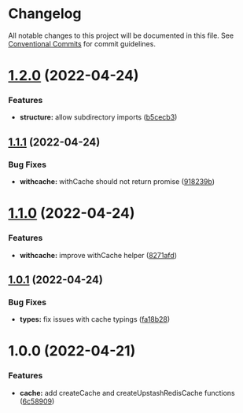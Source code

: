 # Changelog

All notable changes to this project will be documented in this file. See
[Conventional Commits](https://conventionalcommits.org) for commit guidelines.

# [1.2.0](https://github.com/jonbilous/utils/compare/v1.1.1...v1.2.0) (2022-04-24)


### Features

* **structure:** allow subdirectory imports ([b5cecb3](https://github.com/jonbilous/utils/commit/b5cecb38245b004611a24f723abc10a2e160d68f))

## [1.1.1](https://github.com/jonbilous/utils/compare/v1.1.0...v1.1.1) (2022-04-24)


### Bug Fixes

* **withcache:** withCache should not return promise ([918239b](https://github.com/jonbilous/utils/commit/918239b38eea9959b201a58f2a7a0e954d178a00))

# [1.1.0](https://github.com/jonbilous/utils/compare/v1.0.1...v1.1.0) (2022-04-24)


### Features

* **withcache:** improve withCache helper ([8271afd](https://github.com/jonbilous/utils/commit/8271afda266bafb2b72ce711b28a5c93c806524b))

## [1.0.1](https://github.com/jonbilous/utils/compare/v1.0.0...v1.0.1) (2022-04-24)


### Bug Fixes

* **types:** fix issues with cache typings ([fa18b28](https://github.com/jonbilous/utils/commit/fa18b286435863a0e26bdd6f7e5ad020321d4fbc))

# 1.0.0 (2022-04-21)


### Features

* **cache:** add createCache and createUpstashRedisCache functions ([6c58909](https://github.com/jonbilous/utils/commit/6c589091a6265c02005fd7e5a7ecc475d29a47e0))
